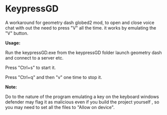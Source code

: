 # KeypressGD
A workaround for geometry dash globed2 mod,
to open and close voice chat with out the need to press "V" all the time.
it works by emulating the "V" button.

**Usage:**

Run the keypressGD.exe from the keypressGD folder
launch geometry dash and connect to a server etc.

Press "Ctrl+s" to start it.

Press "Ctrl+q" and then "v" one time to stop it.


**Note:**

Do to the nature of the program emulating a key on the keyboard windows defender may flag it as malicious even if you build the project yourself , so you may need to set all the files to "Allow on device".



